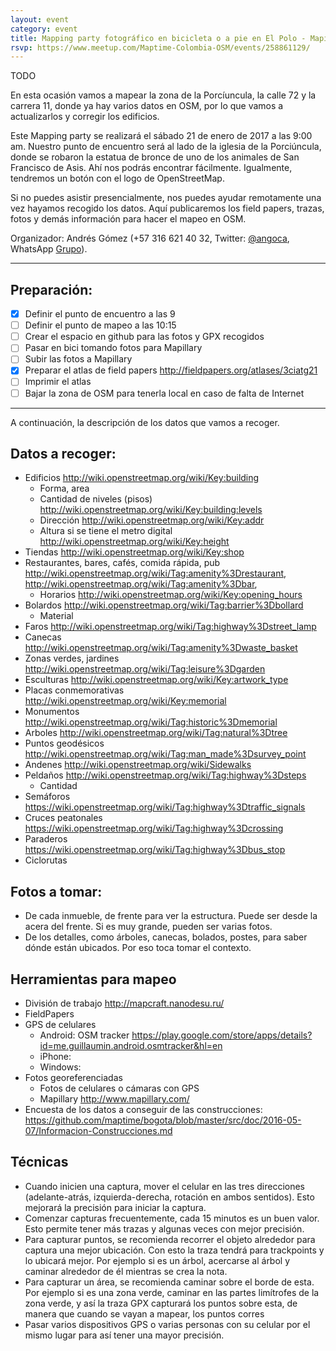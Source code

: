 ```yaml
---
layout: event
category: event
title: Mapping party fotográfico en bicicleta o a pie en El Polo - Mapillary
rsvp: https://www.meetup.com/Maptime-Colombia-OSM/events/258861129/
---
```


TODO

En esta ocasión vamos a mapear la zona de la Porcíuncula, la calle 72 y la carrera 11, donde ya hay varios 
datos en OSM, por lo que vamos a actualizarlos y corregir los edificios.

Este Mapping party se realizará el sábado 21 de enero de 2017 a las 9:00 am.
Nuestro punto de encuentro será al lado de la iglesia de la Porciúncula, donde se robaron la estatua de
bronce de uno de los animales de San Francisco de Asis.
Ahí nos podrás encontrar fácilmente. Igualmente, tendremos un botón con el logo de OpenStreetMap.

Si no puedes asistir presencialmente, nos puedes ayudar remotamente una vez hayamos recogido los datos.
Aquí publicaremos los field papers, trazas, fotos y demás información para hacer el mapeo en OSM.

Organizador: Andrés Gómez (+57 316 621 40 32, Twitter: [@angoca](http://twitter.com/angoca),
WhatsApp [Grupo](https://chat.whatsapp.com/Is8kErwoFDg0SwtyWcjD0o)).

-----

## Preparación:

- [X] Definir el punto de encuentro a las 9
- [ ] Definir el punto de mapeo a las 10:15
- [ ] Crear el espacio en github para las fotos y GPX recogidos
- [ ] Pasar en bici tomando fotos para Mapillary
- [ ] Subir las fotos a Mapillary
- [X] Preparar el atlas de field papers http://fieldpapers.org/atlases/3ciatg21
- [ ] Imprimir el atlas
- [ ] Bajar la zona de OSM para tenerla local en caso de falta de Internet

-----

A continuación, la descripción de los datos que vamos a recoger.

## Datos a recoger:

* Edificios http://wiki.openstreetmap.org/wiki/Key:building
  * Forma, area
  * Cantidad de niveles (pisos) http://wiki.openstreetmap.org/wiki/Key:building:levels
  * Dirección http://wiki.openstreetmap.org/wiki/Key:addr
  * Altura si se tiene el metro digital http://wiki.openstreetmap.org/wiki/Key:height
* Tiendas http://wiki.openstreetmap.org/wiki/Key:shop
* Restaurantes, bares, cafés, comida rápida, pub http://wiki.openstreetmap.org/wiki/Tag:amenity%3Drestaurant, http://wiki.openstreetmap.org/wiki/Tag:amenity%3Dbar, 
  * Horarios http://wiki.openstreetmap.org/wiki/Key:opening_hours
* Bolardos http://wiki.openstreetmap.org/wiki/Tag:barrier%3Dbollard
  * Material
* Faros http://wiki.openstreetmap.org/wiki/Tag:highway%3Dstreet_lamp
* Canecas http://wiki.openstreetmap.org/wiki/Tag:amenity%3Dwaste_basket
* Zonas verdes, jardines http://wiki.openstreetmap.org/wiki/Tag:leisure%3Dgarden
* Esculturas http://wiki.openstreetmap.org/wiki/Key:artwork_type
* Placas conmemorativas http://wiki.openstreetmap.org/wiki/Key:memorial
* Monumentos http://wiki.openstreetmap.org/wiki/Tag:historic%3Dmemorial
* Arboles http://wiki.openstreetmap.org/wiki/Tag:natural%3Dtree
* Puntos geodésicos http://wiki.openstreetmap.org/wiki/Tag:man_made%3Dsurvey_point
* Andenes http://wiki.openstreetmap.org/wiki/Sidewalks
* Peldaños http://wiki.openstreetmap.org/wiki/Tag:highway%3Dsteps
  * Cantidad
* Semáforos https://wiki.openstreetmap.org/wiki/Tag:highway%3Dtraffic_signals
* Cruces peatonales https://wiki.openstreetmap.org/wiki/Tag:highway%3Dcrossing
* Paraderos https://wiki.openstreetmap.org/wiki/Tag:highway%3Dbus_stop
* Ciclorutas

## Fotos a tomar:

* De cada inmueble, de frente para ver la estructura. Puede ser desde la acera del frente. Si es muy grande, pueden ser varias fotos.
* De los detalles, como árboles, canecas, bolados, postes, para saber dónde están ubicados. Por eso toca tomar el contexto.

## Herramientas para mapeo

* División de trabajo http://mapcraft.nanodesu.ru/
* FieldPapers
* GPS de celulares
  * Android: OSM tracker https://play.google.com/store/apps/details?id=me.guillaumin.android.osmtracker&hl=en
  * iPhone:
  * Windows:
* Fotos georeferenciadas
  * Fotos de celulares o cámaras con GPS
  * Mapillary http://www.mapillary.com/
* Encuesta de los datos a conseguir de las construcciones: https://github.com/maptime/bogota/blob/master/src/doc/2016-05-07/Informacion-Construcciones.md

## Técnicas

* Cuando inicien una captura, mover el celular en las tres direcciones (adelante-atrás, izquierda-derecha, rotación en ambos sentidos). Esto mejorará la precisión para iniciar la captura.
* Comenzar capturas frecuentemente, cada 15 minutos es un buen valor. Esto permite tener más trazas y algunas veces con mejor precisión.
* Para capturar puntos, se recomienda recorrer el objeto alrededor para captura una mejor ubicación. Con esto la traza tendrá para trackpoints y lo ubicará mejor. Por ejemplo si es un árbol, acercarse al árbol y caminar alrededor de él mientras se crea la nota.
* Para capturar un área, se recomienda caminar sobre el borde de esta. Por ejemplo si es una zona verde, caminar en las partes limítrofes de la zona verde, y así la traza GPX capturará los puntos sobre esta, de manera que cuando se vayan a mapear, los puntos corres
* Pasar varios dispositivos GPS o varias personas con su celular por el mismo lugar para así tener una mayor precisión.

